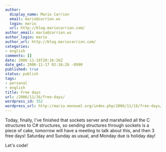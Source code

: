 ```yaml
---
author:
  display_name: Mario Carrion
  email: mario@carrion.ws
  login: mario
  url: http://blog.mariocarrion.com/
author_email: mario@carrion.ws
author_login: mario
author_url: http://blog.mariocarrion.com/
categories:
- english
comments: []
date: 2006-11-16T20:16:26Z
date_gmt: 2006-11-17 02:16:26 -0500
published: true
status: publish
tags:
- personal
- english
title: Free days
url: /2006/11/16/free-days/
wordpress_id: 352
wordpress_url: http://mario.monouml.org/index.php/2006/11/16/free-days/
---
```


<p>Today, finally, I've finished that sockets server and marshalled all the C structures to C# structures, so sending structures through sockets is a piece of cake, tomorrow will have a meeting to talk about this, and then 3 free days! Saturday and Sunday as usual, and Monday due is holiday day!</p>
<p>Let's code!</p>
